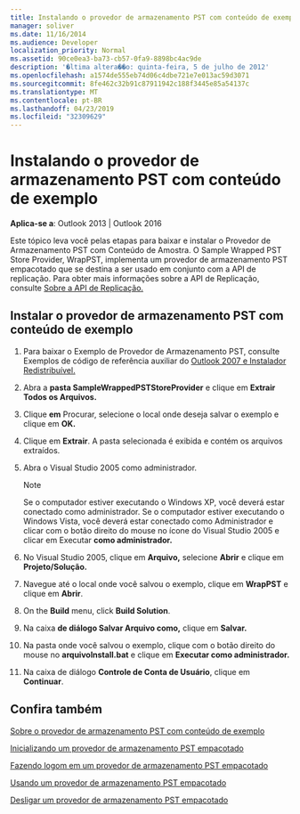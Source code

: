 ```yaml
---
title: Instalando o provedor de armazenamento PST com conteúdo de exemplo
manager: soliver
ms.date: 11/16/2014
ms.audience: Developer
localization_priority: Normal
ms.assetid: 90ce0ea3-ba73-cb57-0fa9-8898bc4ac9de
description: '�ltima altera��o: quinta-feira, 5 de julho de 2012'
ms.openlocfilehash: a1574de555eb74d06c4dbe721e7e013ac59d3071
ms.sourcegitcommit: 8fe462c32b91c87911942c188f3445e85a54137c
ms.translationtype: MT
ms.contentlocale: pt-BR
ms.lasthandoff: 04/23/2019
ms.locfileid: "32309629"
---
```

# <a name="installing-the-sample-wrapped-pst-store-provider"></a>Instalando o provedor de armazenamento PST com conteúdo de exemplo

  
  
**Aplica-se a**: Outlook 2013 | Outlook 2016 
  
Este tópico leva você pelas etapas para baixar e instalar o Provedor de Armazenamento PST com Conteúdo de Amostra. O Sample Wrapped PST Store Provider, WrapPST, implementa um provedor de armazenamento PST empacotado que se destina a ser usado em conjunto com a API de replicação. Para obter mais informações sobre a API de Replicação, consulte [Sobre a API de Replicação.](about-the-replication-api.md)
  
## <a name="install-the-sample-wrapped-pst-store-provider"></a>Instalar o provedor de armazenamento PST com conteúdo de exemplo

1. Para baixar o Exemplo de Provedor de Armazenamento PST, consulte Exemplos de código de referência auxiliar do [Outlook 2007 e Instalador Redistribuível.](https://www.microsoft.com/en-us/download/details.aspx?id=24102)
    
2. Abra a **pasta SampleWrappedPSTStoreProvider** e clique em **Extrair Todos os Arquivos.**
    
3. Clique **em** Procurar, selecione o local onde deseja salvar o exemplo e clique em **OK.**
    
4. Clique em **Extrair**. A pasta selecionada é exibida e contém os arquivos extraídos.
    
5. Abra o Visual Studio 2005 como administrador.
    
    > [!NOTE]
    > Se o computador estiver executando o Windows XP, você deverá estar conectado como administrador. Se o computador estiver executando o Windows Vista, você deverá estar conectado como Administrador e clicar com o botão direito do mouse no ícone do Visual Studio 2005 e clicar em Executar **como administrador.** 
  
6. No Visual Studio 2005, clique em **Arquivo,** selecione **Abrir** e clique em **Projeto/Solução.**
    
7. Navegue até o local onde você salvou o exemplo, clique em **WrapPST** e clique em **Abrir**.
    
8. On the **Build** menu, click **Build Solution**.
    
9. Na caixa **de diálogo Salvar Arquivo como,** clique em **Salvar.**
    
10. Na pasta onde você salvou o exemplo, clique com o botão direito do mouse no **arquivoInstall.bat** e clique em **Executar como administrador.**
    
11. Na caixa de diálogo **Controle de Conta de Usuário**, clique em **Continuar**.
    
## <a name="see-also"></a>Confira também



[Sobre o provedor de armazenamento PST com conteúdo de exemplo](about-the-sample-wrapped-pst-store-provider.md)
  
[Inicializando um provedor de armazenamento PST empacotado](initializing-a-wrapped-pst-store-provider.md)
  
[Fazendo logom em um provedor de armazenamento PST empacotado](logging-on-to-a-wrapped-pst-store-provider.md)
  
[Usando um provedor de armazenamento PST empacotado](using-a-wrapped-pst-store-provider.md)
  
[Desligar um provedor de armazenamento PST empacotado](shutting-down-a-wrapped-pst-store-provider.md)

